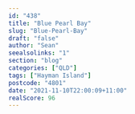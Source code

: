 ```yaml
---
id: "438"
title: "Blue Pearl Bay"
slug: "Blue-Pearl-Bay"
draft: "false"
author: "Sean"
seealsolinks: "1"
section: "blog"
categories: ["QLD"]
tags: ["Hayman Island"]
postcode: "4801"
date: "2021-11-10T22:00:09+11:00"
realScore: 96
---
```

